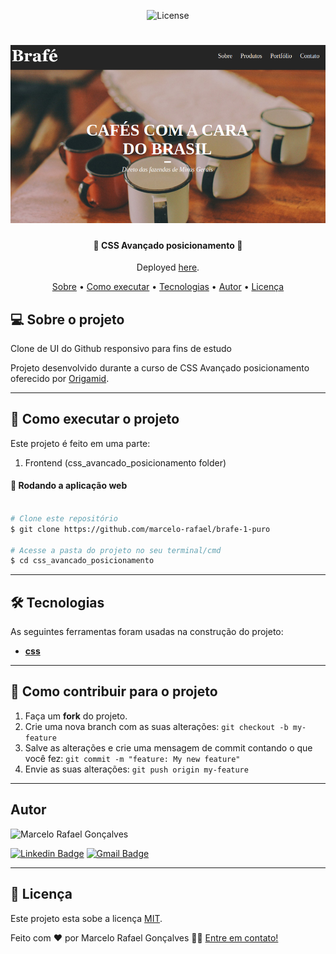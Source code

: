 <p align="center">
   <img alt="License" src="https://img.shields.io/badge/license-MIT-brightgreen">
</p>
<h1 align="center">
    <img alt="Brafe1" title="#Brafe1" src="./brafe1.png" />
</h1>

<h4 align="center"> 
	🚧  CSS Avançado posicionamento 🚧
</h4>
<p align="center">Deployed <a href="https://marcelo-rafael.github.io/css-brafe-1-puro/">here</a>.</p>

<p align="center">
 <a href="#-sobre-o-projeto">Sobre</a> •
 <a href="#-como-executar-o-projeto">Como executar</a> • 
 <a href="#-tecnologias">Tecnologias</a> • 
 <a href="#-autor">Autor</a> • 
 <a href="#user-content--licença">Licença</a>
</p>


## 💻 Sobre o projeto

Clone de UI do Github responsivo para fins de estudo


Projeto desenvolvido durante a curso de  CSS Avançado posicionamento
oferecido por [Origamid](https://www.origamid.com/curso/css-avancado-posicionamento).

---


## 🚀 Como executar o projeto

Este projeto é feito em uma parte:

1. Frontend (css_avancado_posicionamento folder)


#### 🧭 Rodando a aplicação web

```bash

# Clone este repositório
$ git clone https://github.com/marcelo-rafael/brafe-1-puro

# Acesse a pasta do projeto no seu terminal/cmd
$ cd css_avancado_posicionamento


```

---


## 🛠 Tecnologias

As seguintes ferramentas foram usadas na construção do projeto:

-   **[css](https://www.w3schools.com/css/)**

---

## 💪 Como contribuir para o projeto

1. Faça um **fork** do projeto.
2. Crie uma nova branch com as suas alterações: `git checkout -b my-feature`
3. Salve as alterações e crie uma mensagem de commit contando o que você fez: `git commit -m "feature: My new feature"`
4. Envie as suas alterações: `git push origin my-feature`

---

## Autor

<img  border-radius="50px" src="https://avatars0.githubusercontent.com/u/29902777?s=460&u=61d43667f33a45eb000a2af216e4abeb2d4a6717&v=4" width="100px" alt="Marcelo Rafael Gonçalves"/>

[![Linkedin Badge](https://img.shields.io/badge/-Marcelo-blue?style=flat-square&logo=Linkedin&logoColor=white&link=https://www.linkedin.com/in/marcelo-rafael-gonçalves/)](https://www.linkedin.com/in/marcelo-rafael-gonçalves/) 
[![Gmail Badge](https://img.shields.io/badge/-marcelo.rafael.goncalves@gmail.com-c14438?style=flat-square&logo=Gmail&logoColor=white&link=mailto:marcelo.rafael.goncalves@gmail.com)](mailto:marcelo.rafael.goncalves@gmail.com)

---

## 📝 Licença

Este projeto esta sobe a licença [MIT](./LICENSE).


Feito com ❤️ por Marcelo Rafael Gonçalves 👋🏽 [Entre em contato!](https://www.linkedin.com/in/marcelo-rafael-gonçalves/)

